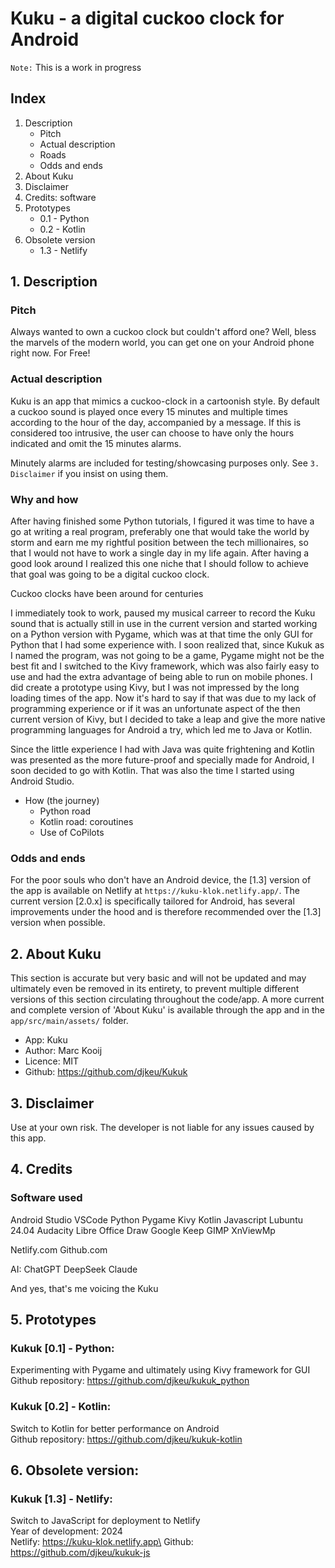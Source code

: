 # Kuku - a digital cuckoo clock for Android

`Note:` This is a work in progress


## Index
1. Description
    - Pitch
    - Actual description
    - Roads
    - Odds and ends
2. About Kuku
3. Disclaimer
4. Credits: software
5. Prototypes
    - 0.1 - Python
    - 0.2 - Kotlin 
6. Obsolete version
    - 1.3 - Netlify


## 1. Description
### Pitch
Always wanted to own a cuckoo clock but couldn't afford one?
Well, bless the marvels of the modern world, you can get one on your Android phone right now. For Free!

### Actual description
Kuku is an app that mimics a cuckoo-clock in a cartoonish style. By default a cuckoo sound is played once every 15 minutes and multiple times according to the hour of the day, accompanied by a message. If this is considered too intrusive, the user can choose to have only the hours indicated and omit the 15 minutes alarms.

Minutely alarms are included for testing/showcasing purposes only. See `3. Disclaimer` if you insist on using them.

### Why and how
After having finished some Python tutorials, I figured it was time to have a go at writing a real program, preferably one that would take the world by storm and earn me my rightful position between the tech millionaires, so that I would not have to work a single day in my life again. After having a good look around I realized this one niche that I should follow to achieve that goal was going to be a digital cuckoo clock.

Cuckoo clocks have been around for centuries

I immediately took to work, paused my musical carreer to record the Kuku sound that is actually still in use in the current version and started working on a Python version with Pygame, which was at that time the only GUI for Python that I had some experience with. I soon realized that, since Kukuk as I named the program, was not going to be a game, Pygame might not be the best fit and I switched to the Kivy framework, which was also fairly easy to use and had the extra advantage of being able to run on mobile phones. I did create a prototype using Kivy, but I was not impressed by the long loading times of the app. Now it's hard to say if that was due to my lack of programming experience or if it was an unfortunate aspect of the then current version of Kivy, but I decided to take a leap and give the more native programming languages for Android a try, which led me to Java or Kotlin.

Since the little experience I had with Java was quite frightening and Kotlin was presented as the more future-proof and specially made for Android, I soon decided to go with Kotlin. That was also the time I started using Android Studio.

- How (the journey)
    - Python road
    - Kotlin road: coroutines
    - Use of CoPilots

### Odds and ends
For the poor souls who don't have an Android device, the [1.3] version of the app is available on Netlify at `https://kuku-klok.netlify.app/`. The current version [2.0.x] is specifically tailored for Android, has several improvements under the hood and is therefore recommended over the [1.3] version when possible.


## 2. About Kuku
This section is accurate but very basic and will not be updated and may ultimately even be removed in its entirety, to prevent multiple different versions of this section circulating throughout the code/app. A more current and complete version of 'About Kuku' is available through the app and in the `app/src/main/assets/` folder.
- App: Kuku
- Author: Marc Kooij
- Licence: MIT
- Github: https://github.com/djkeu/Kukuk


## 3. Disclaimer
Use at your own risk. The developer is not liable for any issues caused by this app.


## 4. Credits
### Software used
Android Studio
VSCode
Python
Pygame
Kivy
Kotlin
Javascript
Lubuntu 24.04
Audacity
Libre Office Draw
Google Keep
GIMP
XnViewMp

Netlify.com
Github.com

AI:
ChatGPT
DeepSeek
Claude

And yes, that's me voicing the Kuku

## 5. Prototypes
### Kukuk [0.1] - Python:
Experimenting with Pygame and ultimately using Kivy framework for GUI\
Github repository: https://github.com/djkeu/kukuk_python

### Kukuk [0.2] - Kotlin:
Switch to Kotlin for better performance on Android\
Github repository: https://github.com/djkeu/kukuk-kotlin


## 6. Obsolete version:
### Kukuk [1.3] - Netlify:
Switch to JavaScript for deployment to Netlify\
Year of development: 2024\
Netlify: https://kuku-klok.netlify.app\
Github: https://github.com/djkeu/kukuk-js
